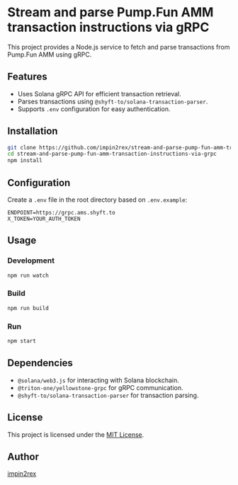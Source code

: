 # Stream and parse Pump.Fun AMM transaction instructions via gRPC

This project provides a Node.js service to fetch and parse transactions from Pump.Fun AMM using gRPC.

## Features
- Uses Solana gRPC API for efficient transaction retrieval.
- Parses transactions using `@shyft-to/solana-transaction-parser`.
- Supports `.env` configuration for easy authentication.

## Installation
```sh
git clone https://github.com/impin2rex/stream-and-parse-pump-fun-amm-transaction-instructions-via-grpc.git
cd stream-and-parse-pump-fun-amm-transaction-instructions-via-grpc
npm install
```

## Configuration
Create a `.env` file in the root directory based on `.env.example`:
```
ENDPOINT=https://grpc.ams.shyft.to
X_TOKEN=YOUR_AUTH_TOKEN
```

## Usage
### Development
```sh
npm run watch
```

### Build
```sh
npm run build
```

### Run
```sh
npm start
```

## Dependencies
- `@solana/web3.js` for interacting with Solana blockchain.
- `@triton-one/yellowstone-grpc` for gRPC communication.
- `@shyft-to/solana-transaction-parser` for transaction parsing.

## License
This project is licensed under the [MIT License](LICENSE).

## Author
[impin2rex](https://impin2rex.github.io)
